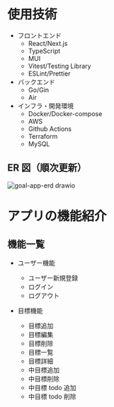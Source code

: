 # 使用技術

- フロントエンド
  - React/Next.js
  - TypeScript
  - MUI
  - Vitest/Testing Library
  - ESLint/Prettier
- バックエンド
  - Go/Gin
  - Air
- インフラ・開発環境
  - Docker/Docker-compose
  - AWS
  - Github Actions
  - Terraform
  - MySQL

## ER 図（順次更新）

![goal-app-erd drawio](https://github.com/YusukeSakuraba/goal-app/assets/69101210/0273e96f-6d50-4e1e-bf8d-f3b93e33f315)

# アプリの機能紹介

## 機能一覧

- ユーザー機能

  - ユーザー新規登録
  - ログイン
  - ログアウト

- 目標機能
  - 目標追加
  - 目標編集
  - 目標削除
  - 目標一覧
  - 目標詳細
  - 中目標追加
  - 中目標削除
  - 中目標 todo 追加
  - 中目標 todo 削除
